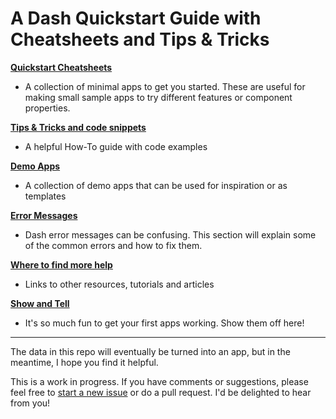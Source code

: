 # A Dash Quickstart Guide with Cheatsheets and Tips & Tricks
 
 
 
 __[Quickstart Cheatsheets](https://github.com/AnnMarieW/dash-quickstart/tree/master/quickstart-cheatsheets)__
   - A collection of minimal apps to get you started.  These are useful for making small sample apps to try
   different features or component properties.
 
 __[Tips & Tricks and code snippets](https://github.com/AnnMarieW/dash-quickstart/tree/master/tips-tricks-and-code-snippets)__
   - A helpful How-To guide with  code examples
   
 __[Demo Apps](https://github.com/AnnMarieW/dash-quickstart/tree/master/demo-apps)__  
 - A collection of demo apps that can be used for inspiration or as templates

   
 __[Error Messages](https://github.com/AnnMarieW/dash-quickstart/tree/master/error-messages)__
   - Dash error messages can be confusing. This section will  explain some of the common errors and how to fix them.
 
 __[Where to find more help](https://github.com/AnnMarieW/dash-quickstart/tree/master/where-to-find-help)__
   - Links to other resources, tutorials and articles
   
 __[Show and Tell](https://github.com/AnnMarieW/dash-quickstart/tree/master/show-and-tell)__  
   - It's so much fun to get your first apps working.  Show them off here!
  
___

The data in this repo will eventually be turned into an app, but in the meantime, I hope you find it helpful.  

This is a work in progress.  If you have comments or suggestions, please feel free to [start a new issue](https://github.com/AnnMarieW/dash-quickstart/issues/new) 
or do a pull request. I'd be delighted to hear from you!
